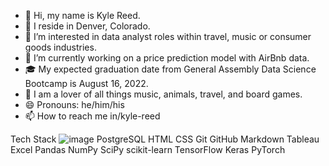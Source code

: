 - 👋 Hi, my name is Kyle Reed.
- 📍 I reside in Denver, Colorado.
- 👀 I’m interested in data analyst roles within travel, music or consumer goods industries.
- 🌱 I’m currently working on a price prediction model with AirBnb data.
- 🎓 My expected graduation date from General Assembly Data Science Bootcamp is August 16, 2022.
- 💚 I am a lover of all things music, animals, travel, and board games.
- 😄 Pronouns: he/him/his
- 📫 How to reach me in/kyle-reed


Tech Stack
![image](https://user-images.githubusercontent.com/99220001/181132205-4ffc35f7-e56b-4f46-a5e1-cb3bf574908f.png)  PostgreSQL  HTML  CSS  Git  GitHub  Markdown Tableau  Excel  Pandas  NumPy  SciPy  scikit-learn  TensorFlow  Keras  PyTorch 
<!--
**kreedyle/kreedyle** is a ✨ _special_ ✨ repository because its `README.md` (this file) appears on your GitHub profile.
